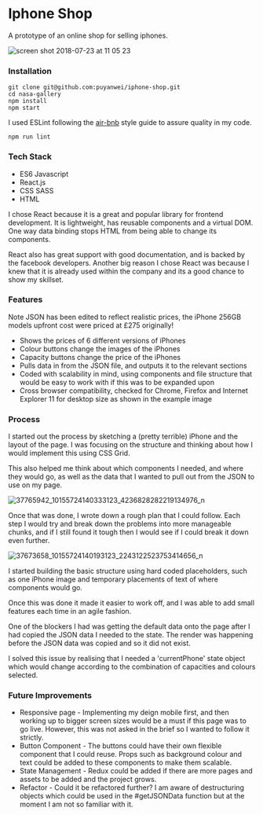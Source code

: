 # Iphone Shop

A prototype of an online shop for selling iphones.

![screen shot 2018-07-23 at 11 05 23](https://user-images.githubusercontent.com/14803518/43082259-8c7b2196-8e8b-11e8-8d58-88e2ced04a68.png)

### Installation

```
git clone git@github.com:puyanwei/iphone-shop.git
cd nasa-gallery
npm install
npm start
```

I used ESLint following the [air-bnb](https://github.com/airbnb/javascript) style guide to assure quality in my code.

`npm run lint`

### Tech Stack

-   ES6 Javascript
-   React.js
-   CSS SASS
-   HTML

I chose React because it is a great and popular library for frontend development. It is lightweight, has reusable components and a virtual DOM.
One way data binding stops HTML from being able to change its components.

React also has great support with good documentation, and is backed by the facebook developers. Another big reason I chose React was because I knew that it is already used within the company and its a good chance to show my skillset.

### Features

Note JSON has been edited to reflect realistic prices, the iPhone 256GB models upfront cost were priced at £275 originally!

-   Shows the prices of 6 different versions of iPhones
-   Colour buttons change the images of the iPhones
-   Capacity buttons change the price of the iPhones
-   Pulls data in from the JSON file, and outputs it to the relevant sections
-   Coded with scalability in mind, using components and file structure that would be easy to work with if this was to be expanded upon
-   Cross browser compatibility, checked for Chrome, Firefox and Internet Explorer 11 for desktop size as shown in the example image

### Process

I started out the process by sketching a (pretty terrible) iPhone and the layout of the page. I was focusing on the structure and thinking about how I would implement this using CSS Grid.

This also helped me think about which components I needed, and where they would go, as well as the data that I wanted to pull out from the JSON to use on my page.

![37765942_10155724140333123_4236828282219134976_n](https://user-images.githubusercontent.com/14803518/43081284-9c3922b0-8e89-11e8-8b3b-33864c9da86c.jpg)

Once that was done, I wrote down a rough plan that I could follow. Each step I would try and break down the problems into more manageable chunks, and if I still found it tough then I would see if I could break it down even further.

![37673658_10155724140193123_2243122523753414656_n](https://user-images.githubusercontent.com/14803518/43081283-9c1ba8a2-8e89-11e8-9e89-5289ee2a94e4.jpg)

I started building the basic structure using hard coded placeholders, such as one iPhone image and temporary placements of text of where components would go.

Once this was done it made it easier to work off, and I was able to add small features each time in an agile fashion.

One of the blockers I had was getting the default data onto the page after I had copied the JSON data I needed to the state. The render was happening before the JSON data was copied and so it did not exist.

I solved this issue by realising that I needed a 'currentPhone' state object which would change according to the combination of capacities and colours selected.

### Future Improvements

-   Responsive page - Implementing my deign mobile first, and then working up to bigger screen sizes would be a must if this page was to go live. However, this was not asked in the brief so I wanted to follow it strictly.
-   Button Component - The buttons could have their own flexible component that I could reuse. Props such as background colour and text could be added to these components to make them scalable.
-   State Management - Redux could be added if there are more pages and assets to be added and the project grows.
-   Refactor - Could it be refactored further? I am aware of destructuring objects which could be used in the #getJSONData function but at the moment I am not so familiar with it.
